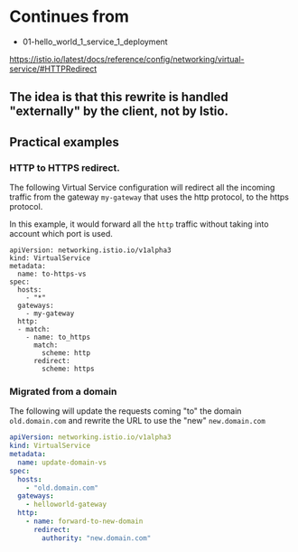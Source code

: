 

# Continues from

- 01-hello_world_1_service_1_deployment



https://istio.io/latest/docs/reference/config/networking/virtual-service/#HTTPRedirect

## The idea is that this rewrite is handled "externally" by the client, not by Istio.



## Practical examples


### HTTP to HTTPS redirect.

The following Virtual Service configuration will redirect all the incoming traffic from the gateway `my-gateway` that uses the http protocol, to the https protocol.

In this example, it would forward all the `http` traffic without taking into account which port is used. 

```
apiVersion: networking.istio.io/v1alpha3
kind: VirtualService
metadata:
  name: to-https-vs
spec:
  hosts:
    - "*"
  gateways:
    - my-gateway
  http:
  - match:
    - name: to_https
      match:
        scheme: http
      redirect:
        scheme: https
```

### Migrated from a domain

The following will update the requests coming "to" the domain `old.domain.com` and rewrite the URL to use the "new" `new.domain.com`

```yaml
apiVersion: networking.istio.io/v1alpha3
kind: VirtualService
metadata:
  name: update-domain-vs
spec:
  hosts:
    - "old.domain.com"
  gateways:
    - helloworld-gateway
  http:
    - name: forward-to-new-domain
      redirect:
        authority: "new.domain.com"
```